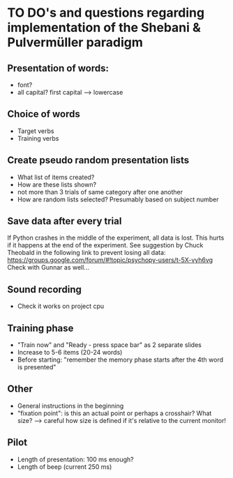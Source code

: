 TO DO's and questions regarding implementation of the Shebani & Pulvermüller paradigm
================================================================================

## Presentation of words:

- font?
- all capital? first capital  --> lowercase


## Choice of words

- Target verbs
- Training verbs


## Create pseudo random presentation lists

- What list of items created?
- How are these lists shown?
- not more than 3 trials of same category after one another
- How are random lists selected? Presumably based on subject number


## Save data after every trial 

If Python crashes in the middle of the experiment, all data is lost. This hurts if it happens at the end of the experiment. See suggestion by Chuck Theobald in the following link to prevent losing all data:
https://groups.google.com/forum/#!topic/psychopy-users/t-5X-vyh6vg
Check with Gunnar as well...


## Sound recording

- Check it works on project cpu


## Training phase

- "Train now" and "Ready - press space bar" as 2 separate slides
- Increase to 5-6 items (20-24 words)
- Before starting: "remember the memory phase starts after the 4th word is presented"


## Other

- General instructions in the beginning
- "fixation point": is this an actual point or perhaps a crosshair? What size? --> careful how size is defined if it's relative to the current monitor!


## Pilot

- Length of presentation: 100 ms enough?
- Length of beep (current 250 ms)
